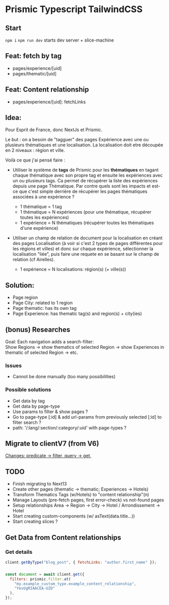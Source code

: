 # Prismic Typescript TailwindCSS

## Start

`npm i`
`npm run dev` starts dev server + slice-machine

## Feat: fetch by tag

- pages/experience/[uid]
- pages/thematic/[uid]

## Feat: Content relationship

- pages/experience/[uid]: fetchLinks

## Idea:

Pour Esprit de France, donc NextJs et Prismic.

Le but : on a besoin de "tagguer" des pages Expérience avec une ou plusieurs thématiques et une localisation. La localisation doit etre découpée en 2 niveaux : région et ville.

Voilà ce que j'ai pensé faire :

- Utiliser le système de **tags** de Prismic pour les **thématiques** en tagant chaque thématique avec son propre tag et ensuite les expériences avec un ou plusieurs tags. Ca permet de récupérer la liste des expériences depuis une page Thématique. Par contre quels sont les impacts et est-ce que c'est simple derrière de récupérer les pages thématiques associées à une expérience ?

  - 1 thématique = 1 tag
  - 1 thématique = N expériences (pour une thématique, récupérer toutes les expériences)
  - 1 expérience = N thématiques (récupérer toutes les thématiques d'une expérience)

- Utiliser un champ de relation de document pour la localisation en créant des pages Localisation (à voir si c'est 2 types de pages différentes pour les régions et villes) et donc sur chaque expérience, sélectionner la localisation "liée", puis faire une requete en se basant sur le champ de relation (cf Airelles).
  - 1 expérience = N localisations: région(s) (+ ville(s))

## Solution:

- Page region
- Page City: related to 1 region
- Page thematic: has its own tag
- Page Experience: has thematic tag(s) and region(s) + city(ies)

## (bonus) Researches

Goal: Each navigation adds a search-filter:  
Show Regions -> show thematics of selected Region -> show Experiences in thematic of selected Region -> etc.

### Issues

- Cannot be done manually (too many possibilities)

### Possible solutions

- Get data by tag
- Get data by page-type
- Use params to filter & show pages ?
- Go to page-type [:id] & add url-params from previously selected [:id] to filter search ?
- path: '/:lang/:section/:category/:uid' with page-types ?

## Migrate to clientV7 (from V6)

[Changes: predicate -> filter, query -> get, ](https://prismic.io/docs/prismicio-client-v7-migration-guide#migrate-from-removed-deprecated-apis)

## TODO

- Finish migrating to Next13
- Create other pages (thematic -> thematic; Experiences -> Hotels)
- Transform Thematics Tags (w/Hotels) to "content relationship"(n)
- Manage Layouts (pre-fetch pages, first error-check) vs not-found pages
- Setup relationships Area -> Region -> City -> Hotel / Arrondissement -> Hotel
- Start creating custom-components (w/ asText(data.title...))
- Start creating slices ?

## Get Data from Content relationships

### Get details

```javascript
client.getByType("blog_post", { fetchLinks: "author.first_name" });
```

###

```javascript
const document = await client.get({
  filters: prismic.filter.at(
    "my.example_custom_type.example_content_relationship",
    "YesUgRIAACEA-UZD"
  ),
});
```
